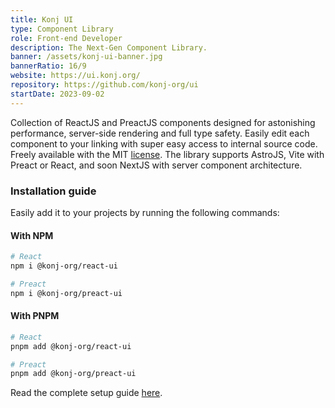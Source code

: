 ```yaml
---
title: Konj UI
type: Component Library
role: Front-end Developer
description: The Next-Gen Component Library.
banner: /assets/konj-ui-banner.jpg
bannerRatio: 16/9
website: https://ui.konj.org/
repository: https://github.com/konj-org/ui
startDate: 2023-09-02
---
```


Collection of ReactJS and PreactJS components designed for astonishing performance, server-side rendering and full type safety. Easily edit each component to your linking with super easy access to internal source code. Freely available with the MIT [license](https://github.com/konj-org/ui#license). The library supports AstroJS, Vite with Preact or React, and soon NextJS with server component architecture.

### Installation guide

Easily add it to your projects by running the following commands:

#### With NPM

```bash
# React
npm i @konj-org/react-ui

# Preact
npm i @konj-org/preact-ui
```

#### With PNPM

```bash
# React
pnpm add @konj-org/react-ui

# Preact
pnpm add @konj-org/preact-ui
```

Read the complete setup guide [here](https://ui.konj.org/setup/).
